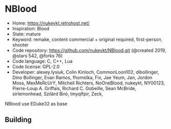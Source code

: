 # NBlood

- Home: https://nukeykt.retrohost.net/
- Inspiration: Blood
- State: mature
- Keyword: remake, content commercial + original required, first-person, shooter
- Code repository: https://github.com/nukeykt/NBlood.git (@created 2019, @stars 542, @forks 76)
- Code language: C, C++, Lua
- Code license: GPL-2.0
- Developer: alexey.lysiuk, Colin Kinloch, CommonLoon102, dibollinger, Dino Bollinger, Evan Ramos, fhomolka, Fix, Jae Yeum, Jan, Jordon Moss, MexMeRcUrY, Mitchell Richters, NoOneBlood, nukeykt, NY00123, Pierre-Loup A. Griffais, Richard C. Gobeille, Sean McBride, sirlemonhead, Szilárd Biró, tmyqlfpir, Zeck, ‮

NBlood use EDuke32 as base

## Building

